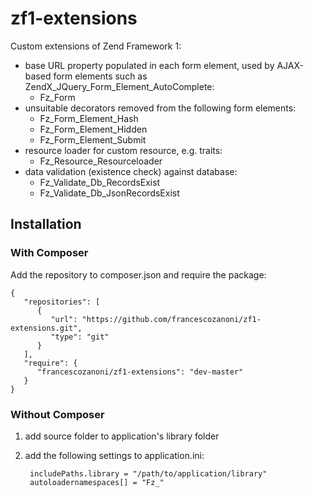 # zf1-extensions
Custom extensions of Zend Framework 1:

  - base URL property populated in each form element, used by AJAX-based form elements such as ZendX_JQuery_Form_Element_AutoComplete:
    - Fz_Form
  - unsuitable decorators removed from the following form elements:
    - Fz_Form_Element_Hash
    - Fz_Form_Element_Hidden
    - Fz_Form_Element_Submit
  - resource loader for custom resource, e.g. traits:
    - Fz_Resource_Resourceloader
  - data validation (existence check) against database:
    - Fz_Validate_Db_RecordsExist
    - Fz_Validate_Db_JsonRecordsExist

## Installation

### With Composer
Add the repository to composer.json and require the package:

    {
       "repositories": [
          {
             "url": "https://github.com/francescozanoni/zf1-extensions.git",
             "type": "git"
          }
       ],
       "require": {
          "francescozanoni/zf1-extensions": "dev-master"
       }
    }

### Without Composer
1. add source folder to application's library folder
1. add the following settings to application.ini:

        includePaths.library = "/path/to/application/library"
        autoloadernamespaces[] = "Fz_"
